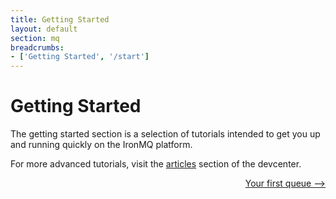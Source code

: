 ```yaml
---
title: Getting Started
layout: default
section: mq
breadcrumbs:
- ['Getting Started', '/start']
---
```


# Getting Started

The getting started section is a selection of tutorials intended to get you up and running quickly on the IronMQ platform.

For more advanced tutorials, visit the [articles](/mq/articles) section of the devcenter.


<p style="width: 100%; text-align: right;"><a href="/mq/start/first-queue" class="next_item">Your first queue --></a></p>

